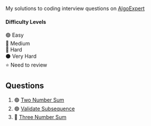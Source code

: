 My solutions to coding interview questions on [AlgoExpert](https://www.algoexpert.io)

#### Difficulty Levels

🟢 Easy  
🔵 Medium  
🔴 Hard  
⚫️ Very Hard  
⭐ Need to review

## Questions

1. 🟢 [Two Number Sum](two-number-sum.md)
2. 🟢 [Validate Subsequence](validate-subsequence.md)
3. 🔵 [Three Number Sum](three-number-sum.md)

